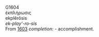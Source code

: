 G1604  
ἐκπλήρωσις  
ekplērōsis  
*ek-play‘-ro-sis*  
From [1603](g1603) *completion:* - accomplishment.  
